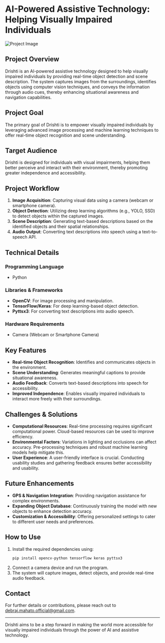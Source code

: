 # AI-Powered Assistive Technology: Helping Visually Impaired Individuals

![Project Image](https://github.com/babban52/AI-Powered-Assistive-Technology-Helping-Visually-Impaired-Individuals/blob/main/picture.jpeg)

## Project Overview

Drishti is an AI-powered assistive technology designed to help visually impaired individuals by providing real-time object detection and scene description. The system captures images from the surroundings, identifies objects using computer vision techniques, and conveys the information through audio cues, thereby enhancing situational awareness and navigation capabilities.

## Project Goal

The primary goal of Drishti is to empower visually impaired individuals by leveraging advanced image processing and machine learning techniques to offer real-time object recognition and scene understanding.

## Target Audience

Drishti is designed for individuals with visual impairments, helping them better perceive and interact with their environment, thereby promoting greater independence and accessibility.

## Project Workflow

1. **Image Acquisition**: Capturing visual data using a camera (webcam or smartphone camera).
2. **Object Detection**: Utilizing deep learning algorithms (e.g., YOLO, SSD) to detect objects within the captured images.
3. **Scene Description**: Generating text-based descriptions based on the identified objects and their spatial relationships.
4. **Audio Output**: Converting text descriptions into speech using a text-to-speech API.

## Technical Details

### Programming Language

- Python

### Libraries & Frameworks

- **OpenCV**: For image processing and manipulation.
- **TensorFlow/Keras**: For deep learning-based object detection.
- **Pyttsx3**: For converting text descriptions into audio speech.

### Hardware Requirements

- Camera (Webcam or Smartphone Camera)

## Key Features

- **Real-time Object Recognition**: Identifies and communicates objects in the environment.
- **Scene Understanding**: Generates meaningful captions to provide situational awareness.
- **Audio Feedback**: Converts text-based descriptions into speech for accessibility.
- **Improved Independence**: Enables visually impaired individuals to interact more freely with their surroundings.

## Challenges & Solutions

- **Computational Resources**: Real-time processing requires significant computational power. Cloud-based resources can be used to improve efficiency.
- **Environmental Factors**: Variations in lighting and occlusions can affect accuracy. Pre-processing techniques and robust machine learning models help mitigate this.
- **User Experience**: A user-friendly interface is crucial. Conducting usability studies and gathering feedback ensures better accessibility and usability.

## Future Enhancements

- **GPS & Navigation Integration**: Providing navigation assistance for complex environments.
- **Expanding Object Database**: Continuously training the model with new objects to enhance detection accuracy.
- **Customization & Accessibility**: Offering personalized settings to cater to different user needs and preferences.

## How to Use

1. Install the required dependencies using:
   ```bash
   pip install opencv-python tensorflow keras pyttsx3
   ```
2. Connect a camera device and run the program.
3. The system will capture images, detect objects, and provide real-time audio feedback.

## Contact

For further details or contributions, please reach out to debraj.mahato.official@gmail.com.

---

Drishti aims to be a step forward in making the world more accessible for visually impaired individuals through the power of AI and assistive technology.

